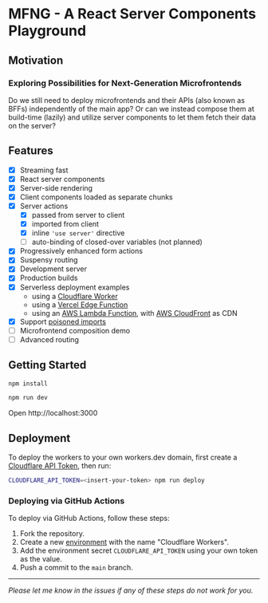 # MFNG - A React Server Components Playground

## Motivation

### Exploring Possibilities for Next-Generation Microfrontends

Do we still need to deploy microfrontends and their APIs (also known as BFFs)
independently of the main app? Or can we instead compose them at build-time
(lazily) and utilize server components to let them fetch their data on the
server?

## Features

- [x] Streaming fast
- [x] React server components
- [x] Server-side rendering
- [x] Client components loaded as separate chunks
- [x] Server actions
  - [x] passed from server to client
  - [x] imported from client
  - [x] inline `'use server'` directive
  - [ ] auto-binding of closed-over variables (not planned)
- [x] Progressively enhanced form actions
- [x] Suspensy routing
- [x] Development server
- [x] Production builds
- [x] Serverless deployment examples
  - using a [Cloudflare Worker](https://workers.cloudflare.com)
  - using a
    [Vercel Edge Function](https://vercel.com/docs/functions/edge-functions)
  - using an [AWS Lambda Function](https://aws.amazon.com/lambda/), with
    [AWS CloudFront](https://aws.amazon.com/cloudfront/) as CDN
- [x] Support [poisoned imports][]
- [ ] Microfrontend composition demo
- [ ] Advanced routing

## Getting Started

```sh
npm install
```

```sh
npm run dev
```

Open http://localhost:3000

## Deployment

To deploy the workers to your own workers.dev domain, first create a
[Cloudflare API Token](https://developers.cloudflare.com/fundamentals/api/get-started/create-token/),
then run:

```sh
CLOUDFLARE_API_TOKEN=<insert-your-token> npm run deploy
```

### Deploying via GitHub Actions

To deploy via GitHub Actions, follow these steps:

1. Fork the repository.
2. Create a new
   [environment](https://docs.github.com/en/actions/deployment/targeting-different-environments/using-environments-for-deployment)
   with the name "Cloudflare Workers".
3. Add the environment secret `CLOUDFLARE_API_TOKEN` using your own token as the
   value.
4. Push a commit to the `main` branch.

---

_Please let me know in the issues if any of these steps do not work for you._

[poisoned imports]:
  https://github.com/reactjs/rfcs/blob/main/text/0227-server-module-conventions.md#poisoned-imports
